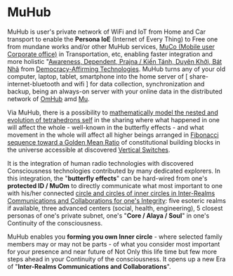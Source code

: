# MuHub

MuHub is user's private network of WiFi and IoT from Home and Car transport to enable the <b>Persona IoE</b> (Internet of Every Thing) to Free one from mundane works and/or other MuHub services, <a href="https://github.com/khaiphong/muco/" target="_blank">MuCo (Mobile user Corporate office)</a> in Transportation, etc, enabling faster integration and more holistic "<a href="https://blog.khaiphong.io/2021/09/awareness.html#Section_1" target="_blank">Awareness, Dependent, Prajna / Kiến Tánh, Duyên Khởi, Bát Nhã</a> from <a href="https://www.state.gov/schedule-the-summit-for-democracy/" target="_blank">Democracy-Affirming Technologies</a>. MuHub turns any of your old computer, laptop, tablet, smartphone into the home server of [ share-internet-bluetooth and wifi ] for data collection, synchronization and backup, being an always-on server with your online data in the distributed network of <a href="https://github.com/khaiphong/omhub/" target="_blank">OmHub</a> amd <a href="https://github.com/khaiphong/mu/" target="_blank">Mu</a>.

Via MuHub, there is a possibility to <a href="https://www.youtube.com/watch?v=w0ztlIAYTCU" target="_blank">mathematically model the nested and evolution of tetrahedrons self</a> in the sharing where what happened in one will affect the whole - well-known in the butterfly effects - and what movement in the whole will affect all higher beings arranged in <a href="https://blog.khaiphong.io/2021/09/a-light-out-of-darkness.html#Section_2.1" target="_blank">Fibonacci sequence toward a Golden Mean Ratio</a> of constitutional building blocks in the universe accessible at discovered <a href="https://blog.khaiphong.io/2021/09/a-light-out-of-darkness.html#Section_2" target="_blank">Vertical Switches</a>.

It is the integration of human radio technologies with discovered Consciousness technologies contributed by many dedicated explorers. In this integration, the "<b>butterfly effects</b>" can be hard-wired from one's <b>protected ID / MuOm</b> to directly communicate what most important to one with his/her connected <a href="https://blog.khaiphong.io/2021/09/list-of-figures-and-tables.html#Figure_11" target="_blank">circle and circles of inner circles in Inter-Realms Communications and Collaborations for one's Integrity</a>: five esoteric realms if available, three advanced centers (social, health, engineering), 5 closest personas of one's private subnet, one's "<b>Core / Alaya / Soul</b>" in one's Continuity of the consciousness.

MuHub enables you <b>forming you own Inner circle</b> - where selected family members may or may not be parts - of what you consider most important for your presence and near future of Not Only this life time but few more steps ahead in your Continuity of the consciousness. It opens up a new Era of "<b>Inter-Realms Communications and Collaborations</b>".

